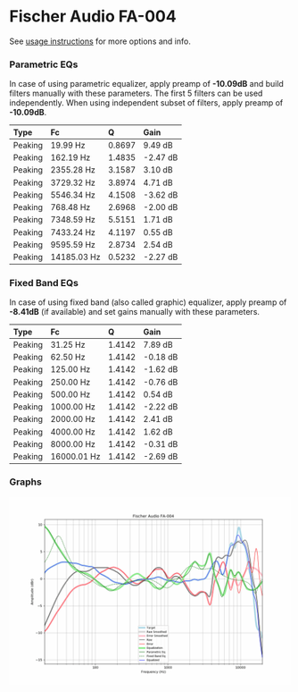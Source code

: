 # Fischer Audio FA-004
See [usage instructions](https://github.com/jaakkopasanen/AutoEq#usage) for more options and info.

### Parametric EQs
In case of using parametric equalizer, apply preamp of **-10.09dB** and build filters manually
with these parameters. The first 5 filters can be used independently.
When using independent subset of filters, apply preamp of **-10.09dB**.

| Type    | Fc          |      Q | Gain     |
|:--------|:------------|:-------|:---------|
| Peaking | 19.99 Hz    | 0.8697 | 9.49 dB  |
| Peaking | 162.19 Hz   | 1.4835 | -2.47 dB |
| Peaking | 2355.28 Hz  | 3.1587 | 3.10 dB  |
| Peaking | 3729.32 Hz  | 3.8974 | 4.71 dB  |
| Peaking | 5546.34 Hz  | 4.1508 | -3.62 dB |
| Peaking | 768.48 Hz   | 2.6968 | -2.00 dB |
| Peaking | 7348.59 Hz  | 5.5151 | 1.71 dB  |
| Peaking | 7433.24 Hz  | 4.1197 | 0.55 dB  |
| Peaking | 9595.59 Hz  | 2.8734 | 2.54 dB  |
| Peaking | 14185.03 Hz | 0.5232 | -2.27 dB |

### Fixed Band EQs
In case of using fixed band (also called graphic) equalizer, apply preamp of **-8.41dB**
(if available) and set gains manually with these parameters.

| Type    | Fc          |      Q | Gain     |
|:--------|:------------|:-------|:---------|
| Peaking | 31.25 Hz    | 1.4142 | 7.89 dB  |
| Peaking | 62.50 Hz    | 1.4142 | -0.18 dB |
| Peaking | 125.00 Hz   | 1.4142 | -1.62 dB |
| Peaking | 250.00 Hz   | 1.4142 | -0.76 dB |
| Peaking | 500.00 Hz   | 1.4142 | 0.54 dB  |
| Peaking | 1000.00 Hz  | 1.4142 | -2.22 dB |
| Peaking | 2000.00 Hz  | 1.4142 | 2.41 dB  |
| Peaking | 4000.00 Hz  | 1.4142 | 1.62 dB  |
| Peaking | 8000.00 Hz  | 1.4142 | -0.31 dB |
| Peaking | 16000.01 Hz | 1.4142 | -2.69 dB |

### Graphs
![](./Fischer%20Audio%20FA-004.png)